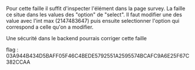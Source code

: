 Pour cette faille il suffit d'inspecter l'élément dans la page survey.
La faille ce situe dans les values des "option" de "select".
Il faut modifier une des value avec l'int max (2147483647) puis ensuite 
selectionner l'option qui correspond a celle qu'on a modifier.

Une sécurité dans le backend pourrais corriger cette faille


flag : 03A944B434D5BAFF05F46C4BEDE5792551A2595574BCAFC9A6E25F67C382CCAA
